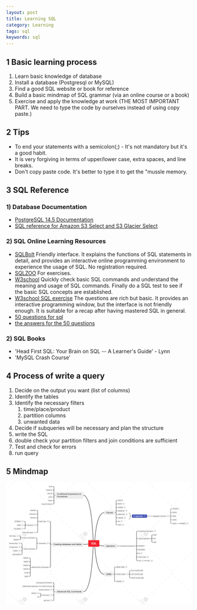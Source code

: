 ```yaml
---
layout: post
title: Learning SQL 
category: Learning
tags: sql
keywords: sql
---
```


## 1 Basic learning process
1. Learn basic knowledge of database
2. Install a database (Postgresql or MySQL)
3. Find a good SQL website or book for reference
4. Build a basic mindmap of SQL grammar  (via an online course or a book)
5. Exercise and apply the knowledge at work (THE MOST IMPORTANT PART. We need to type the code by ourselves instead of using copy paste.)

## 2 Tips
- To end your statements with a semicolon(;) - It's not mandatory but it's a good habit. 
- It is very forgiving in terms of upper/lower case, extra spaces, and line breaks.
- Don't copy paste code. It's better to type it to get the "mussle memory.

## 3 SQL Reference

### 1) Database Documentation
- [PostgreSQL 14.5 Documentation](https://www.postgresql.org/docs/current/index.html)
- [SQL reference for Amazon S3 Select and S3 Glacier Select](https://docs.aws.amazon.com/AmazonS3/latest/userguide/s3-glacier-select-sql-reference.html)

### 2) SQL Online Learning Resources
- [SQLBolt](https://sqlbolt.com/) Friendly interface. It explains the functions of SQL statements in detail, and provides an interactive online programming environment to experience the usage of SQL. No registration required.
- [SQLZOO](https://zh.sqlzoo.net/wiki/SQL_Tutorial) For exercises.
- [W3school](http://www.w3school.com.cn/sql/) Quickly check basic SQL commands and understand the meaning and usage of SQL commands. Finally do a SQL test to see if the basic SQL concepts are established.
- [W3school SQL exercise](http://www.w3resource.com/sql-exercises/) The questions are rich but basic. It provides an interactive programming window, but the interface is not friendly enough. It is suitable for a recap after having mastered SQL in general.
- [50 questions for sql](https://www.jianshu.com/p/476b52ee4f1b)
- [the answers for the 50 questions](https://blog.csdn.net/woooooood/article/details/85163780)

### 2) SQL Books
-  'Head First SQL: Your Brain on SQL -- A Learner's Guide' - Lynn
-  'MySQL Crash Course'

## 4 Process of write a query
1. Decide on the output you want (list of columns)
2. Identify the tables
3. Identify the necessary filters
	1. time/place/product
	2. partition columns
	3. unwanted data
4. Decide if subqueries will be necessary and plan the structure
5. write the SQL
6. double check your partition filters and join conditions are sufficient
7. Test and check for errors
8. run query

## 5 Mindmap
![](/public/img/database/SQL.png)


